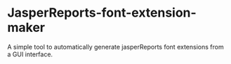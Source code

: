 JasperReports-font-extension-maker
==================================

A simple tool to automatically generate jasperReports font extensions from a GUI interface.
